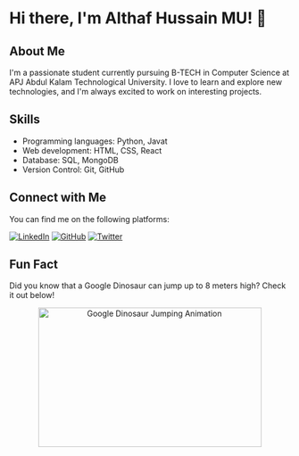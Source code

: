 # Hi there, I'm Althaf Hussain MU! 👋

## About Me
I'm a passionate student currently pursuing B-TECH in Computer Science at APJ Abdul Kalam Technological University. I love to learn and explore new technologies, and I'm always excited to work on interesting projects.

## Skills
- Programming languages: Python, Javat
- Web development: HTML, CSS, React
- Database: SQL, MongoDB
- Version Control: Git, GitHub

## Connect with Me
You can find me on the following platforms:

[![LinkedIn](https://img.shields.io/badge/LinkedIn-YourName-blue?style=flat-square&logo=linkedin&logoColor=white&link=https://www.linkedin.com/in/yourname/)](https://www.linkedin.com/in/yourname/)
[![GitHub](https://img.shields.io/badge/GitHub-YourUsername-black?style=flat-square&logo=github&logoColor=white&link=https://github.com/yourusername)](https://github.com/yourusername)
[![Twitter](https://img.shields.io/badge/Twitter-YourHandle-blue?style=flat-square&logo=twitter&logoColor=white&link=https://twitter.com/yourhandle)](https://twitter.com/yourhandle)

## Fun Fact
Did you know that a Google Dinosaur can jump up to 8 meters high? Check it out below!

<!-- Google Dinosaur Jumping Animation -->
<p align="center">
  <img src="https://your-image-link-here.gif" alt="Google Dinosaur Jumping Animation" width="400" height="250" />
</p>
